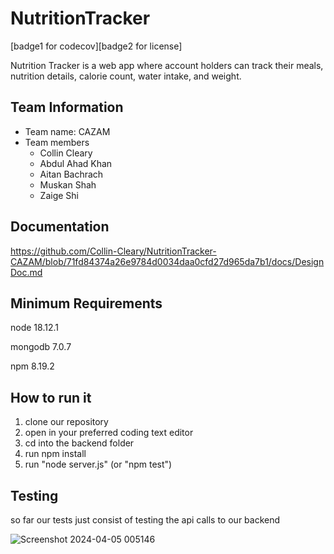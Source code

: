 # NutritionTracker

[badge1 for codecov][badge2 for license]

Nutrition Tracker is a web app where account holders can track their meals, nutrition details, calorie count, water intake, and weight.


## Team Information
* Team name: CAZAM
* Team members
  * Collin Cleary 
  * Abdul Ahad Khan 
  * Aitan Bachrach 
  * Muskan Shah
  * Zaige Shi


## Documentation

https://github.com/Collin-Cleary/NutritionTracker-CAZAM/blob/71fd84374a26e9784d0034daa0cfd27d965da7b1/docs/DesignDoc.md


## Minimum Requirements
node 18.12.1

mongodb 7.0.7

npm 8.19.2


## How to run it

1. clone our repository
2. open in your preferred coding text editor
3. cd into the backend folder
4. run npm install
5. run "node server.js" (or "npm test")

## Testing

so far our tests just consist of testing the api calls to our backend

![Screenshot 2024-04-05 005146](https://github.com/Collin-Cleary/NutritionTracker-CAZAM/assets/89468342/c1659b2e-c179-4ff8-a731-77c3ef4e8954)


